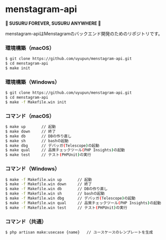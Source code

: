 # menstagram-api

**🍜 SUSURU FOREVER, SUSURU ANYWHERE 🍜**

menstagram-apiはMenstagramのバックエンド開発のためのリポジトリです。

### 環境構築（macOS）

```bash
$ git clone https://github.com/uyupun/menstagram-api.git
$ cd menstagram-api
$ make init
```

### 環境構築（Windows）

```bash
$ git clone https://github.com/uyupun/menstagram-api.git
$ cd menstagram-api
$ make -f Makefile.win init
```

### コマンド（macOS）

```bash
$ make up       // 起動
$ make down     // 終了
$ make db       // DBの作り直し
$ make sh       // bashの起動
$ make dbg      // デバッガ(Telescope)の起動
$ make qual     // 品質チェックツール(PHP Insights)の起動
$ make test     // テスト(PHPUnit)の実行
```

### コマンド（Windows）

```bash
$ make -f Makefile.win up       // 起動
$ make -f Makefile.win down     // 終了
$ make -f Makefile.win db       // DBの作り直し
$ make -f Makefile.win sh       // bashの起動
$ make -f Makefile.win dbg      // デバッガ(Telescope)の起動
$ make -f Makefile.win qual     // 品質チェックツール(PHP Insights)の起動
$ make -f Makefile.win test     // テスト(PHPUnit)の実行
```

### コマンド（共通）

```bash
$ php artisan make:usecase {name}   // ユースケースのレンプレートを生成
```